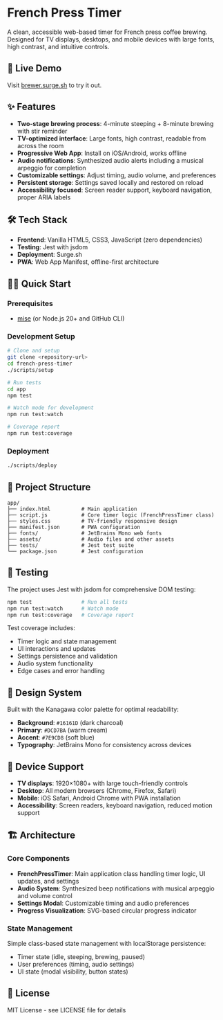 # French Press Timer

A clean, accessible web-based timer for French press coffee brewing. Designed for TV displays, desktops, and mobile devices with large fonts, high contrast, and intuitive controls.

## 🚀 Live Demo

Visit [brewer.surge.sh](https://brewer.surge.sh) to try it out.

## ✨ Features

- **Two-stage brewing process**: 4-minute steeping + 8-minute brewing with stir reminder
- **TV-optimized interface**: Large fonts, high contrast, readable from across the room
- **Progressive Web App**: Install on iOS/Android, works offline
- **Audio notifications**: Synthesized audio alerts including a musical arpeggio for completion
- **Customizable settings**: Adjust timing, audio volume, and preferences
- **Persistent storage**: Settings saved locally and restored on reload
- **Accessibility focused**: Screen reader support, keyboard navigation, proper ARIA labels

## 🛠 Tech Stack

- **Frontend**: Vanilla HTML5, CSS3, JavaScript (zero dependencies)
- **Testing**: Jest with jsdom
- **Deployment**: Surge.sh
- **PWA**: Web App Manifest, offline-first architecture

## 🏃‍♂️ Quick Start

### Prerequisites

- [mise](https://mise.jdx.dev/) (or Node.js 20+ and GitHub CLI)

### Development Setup

```bash
# Clone and setup
git clone <repository-url>
cd french-press-timer
./scripts/setup

# Run tests
cd app
npm test

# Watch mode for development
npm run test:watch

# Coverage report
npm run test:coverage
```

### Deployment

```bash
./scripts/deploy
```

## 📁 Project Structure

```
app/
├── index.html          # Main application
├── script.js           # Core timer logic (FrenchPressTimer class)
├── styles.css          # TV-friendly responsive design
├── manifest.json       # PWA configuration
├── fonts/              # JetBrains Mono web fonts
├── assets/             # Audio files and other assets
├── tests/              # Jest test suite
└── package.json        # Jest configuration
```

## 🧪 Testing

The project uses Jest with jsdom for comprehensive DOM testing:

```bash
npm test                # Run all tests
npm run test:watch      # Watch mode
npm run test:coverage   # Coverage report
```

Test coverage includes:
- Timer logic and state management
- UI interactions and updates
- Settings persistence and validation
- Audio system functionality
- Edge cases and error handling

## 🎨 Design System

Built with the Kanagawa color palette for optimal readability:
- **Background**: `#16161D` (dark charcoal)
- **Primary**: `#DCD7BA` (warm cream)
- **Accent**: `#7E9CD8` (soft blue)
- **Typography**: JetBrains Mono for consistency across devices

## 📱 Device Support

- **TV displays**: 1920×1080+ with large touch-friendly controls
- **Desktop**: All modern browsers (Chrome, Firefox, Safari)
- **Mobile**: iOS Safari, Android Chrome with PWA installation
- **Accessibility**: Screen readers, keyboard navigation, reduced motion support

## 🏗 Architecture

### Core Components

- **FrenchPressTimer**: Main application class handling timer logic, UI updates, and settings
- **Audio System**: Synthesized beep notifications with musical arpeggio and volume control
- **Settings Modal**: Customizable timing and audio preferences
- **Progress Visualization**: SVG-based circular progress indicator

### State Management

Simple class-based state management with localStorage persistence:
- Timer state (idle, steeping, brewing, paused)
- User preferences (timing, audio settings)
- UI state (modal visibility, button states)

## 📄 License

MIT License - see LICENSE file for details